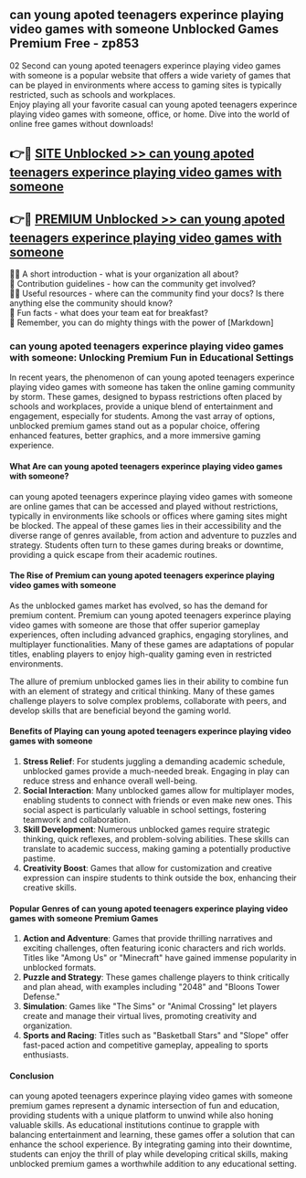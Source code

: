 ## can young apoted teenagers experince playing video games with someone Unblocked Games Premium Free - zp853

02 Second can young apoted teenagers experince playing video games with someone is a popular website that offers a wide variety of games that can be played in environments where access to gaming sites is typically restricted, such as schools and workplaces.  
Enjoy playing all your favorite casual can young apoted teenagers experince playing video games with someone, office, or home. Dive into the world of online free games without downloads!

## 👉🔴 [SITE Unblocked >> can young apoted teenagers experince playing video games with someone](http://freeplayer.one?title=can_young_apoted_teenagers_experince_playing_video_games_with_someone&ref=13D)

## 👉🔴 [PREMIUM Unblocked >> can young apoted teenagers experince playing video games with someone](http://freeplayer.one?title=can_young_apoted_teenagers_experince_playing_video_games_with_someone&ref=13D)

🙋‍♀️ A short introduction - what is your organization all about?  
🌈 Contribution guidelines - how can the community get involved?  
👩‍💻 Useful resources - where can the community find your docs? Is there anything else the community should know?  
🍿 Fun facts - what does your team eat for breakfast?  
🧙 Remember, you can do mighty things with the power of [Markdown]

### can young apoted teenagers experince playing video games with someone: Unlocking Premium Fun in Educational Settings

In recent years, the phenomenon of can young apoted teenagers experince playing video games with someone has taken the online gaming community by storm. These games, designed to bypass restrictions often placed by schools and workplaces, provide a unique blend of entertainment and engagement, especially for students. Among the vast array of options, unblocked premium games stand out as a popular choice, offering enhanced features, better graphics, and a more immersive gaming experience.

#### What Are can young apoted teenagers experince playing video games with someone?

can young apoted teenagers experince playing video games with someone are online games that can be accessed and played without restrictions, typically in environments like schools or offices where gaming sites might be blocked. The appeal of these games lies in their accessibility and the diverse range of genres available, from action and adventure to puzzles and strategy. Students often turn to these games during breaks or downtime, providing a quick escape from their academic routines.

#### The Rise of Premium can young apoted teenagers experince playing video games with someone

As the unblocked games market has evolved, so has the demand for premium content. Premium can young apoted teenagers experince playing video games with someone are those that offer superior gameplay experiences, often including advanced graphics, engaging storylines, and multiplayer functionalities. Many of these games are adaptations of popular titles, enabling players to enjoy high-quality gaming even in restricted environments.

The allure of premium unblocked games lies in their ability to combine fun with an element of strategy and critical thinking. Many of these games challenge players to solve complex problems, collaborate with peers, and develop skills that are beneficial beyond the gaming world.

#### Benefits of Playing can young apoted teenagers experince playing video games with someone

1.  **Stress Relief**: For students juggling a demanding academic schedule, unblocked games provide a much-needed break. Engaging in play can reduce stress and enhance overall well-being.
2.  **Social Interaction**: Many unblocked games allow for multiplayer modes, enabling students to connect with friends or even make new ones. This social aspect is particularly valuable in school settings, fostering teamwork and collaboration.
3.  **Skill Development**: Numerous unblocked games require strategic thinking, quick reflexes, and problem-solving abilities. These skills can translate to academic success, making gaming a potentially productive pastime.
4.  **Creativity Boost**: Games that allow for customization and creative expression can inspire students to think outside the box, enhancing their creative skills.

#### Popular Genres of can young apoted teenagers experince playing video games with someone Premium Games

1.  **Action and Adventure**: Games that provide thrilling narratives and exciting challenges, often featuring iconic characters and rich worlds. Titles like "Among Us" or "Minecraft" have gained immense popularity in unblocked formats.
2.  **Puzzle and Strategy**: These games challenge players to think critically and plan ahead, with examples including "2048" and "Bloons Tower Defense."
3.  **Simulation**: Games like "The Sims" or "Animal Crossing" let players create and manage their virtual lives, promoting creativity and organization.
4.  **Sports and Racing**: Titles such as "Basketball Stars" and "Slope" offer fast-paced action and competitive gameplay, appealing to sports enthusiasts.

#### Conclusion

can young apoted teenagers experince playing video games with someone premium games represent a dynamic intersection of fun and education, providing students with a unique platform to unwind while also honing valuable skills. As educational institutions continue to grapple with balancing entertainment and learning, these games offer a solution that can enhance the school experience. By integrating gaming into their downtime, students can enjoy the thrill of play while developing critical skills, making unblocked premium games a worthwhile addition to any educational setting.